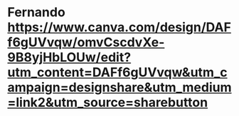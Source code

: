 # Fernando https://www.canva.com/design/DAFf6gUVvqw/omvCscdvXe-9B8yjHbLOUw/edit?utm_content=DAFf6gUVvqw&utm_campaign=designshare&utm_medium=link2&utm_source=sharebutton
